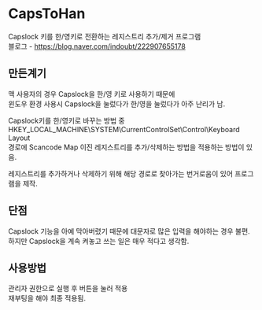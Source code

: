 # CapsToHan
Capslock 키를 한/영키로 전환하는 레지스트리 추가/제거 프로그램  
블로그 - https://blog.naver.com/indoubt/222907655178

## 만든계기
맥 사용자의 경우 Capslock을 한/영 키로 사용하기 때문에  
윈도우 환경 사용시 Capslock을 눌렀다가 한/영을 눌렀다가 아주 난리가 남.  

Capslock키를 한/영키로 바꾸는 방법 중  
HKEY_LOCAL_MACHINE\SYSTEM\CurrentControlSet\Control\Keyboard Layout  
경로에 Scancode Map 이진 레지스트리를 추가/삭제하는 방법을 적용하는 방법이 있음.

레지스트리를 추가하거나 삭제하기 위해 해당 경로로 찾아가는 번거로움이 있어 프로그램을 제작. 


## 단점
Capslock 기능을 아예 막아버렸기 때문에 대문자로 많은 입력을 해야하는 경우 불편.  
하지만 Capslock을 계속 켜놓고 쓰는 일은 매우 적다고 생각함.  


## 사용방법
관리자 권한으로 실행 후 버튼을 눌러 적용  
재부팅을 해야 최종 적용됨.



